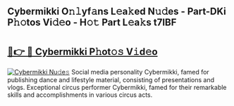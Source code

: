 ## Cybermikki O𝚗𝚕yf𝚊ns L𝚎a𝚔ed N𝚞𝚍es - Part-DKi P𝚑𝚘tos Vi𝚍𝚎o - H𝚘𝚝 Part L𝚎a𝚔s t7IBF

# <h2><a href="http://kf1vf4.oniu.top/?m=Cybermikki">🔗👉 🔴 Cybermikki P𝚑ot𝚘𝚜 V𝚒d𝚎o</a></h2>

[![Cybermikki Nu𝚍e𝚜](https://i.imgur.com/0qMVB7G.gif)](http://kf1vf4.oniu.top/?m=Cybermikki)
Social media personality Cybermikki, famed for publishing dance and lifestyle material, consisting of presentations and vlogs. Exceptional circus performer Cybermikki, famed for their remarkable skills and accomplishments in various circus acts.  
